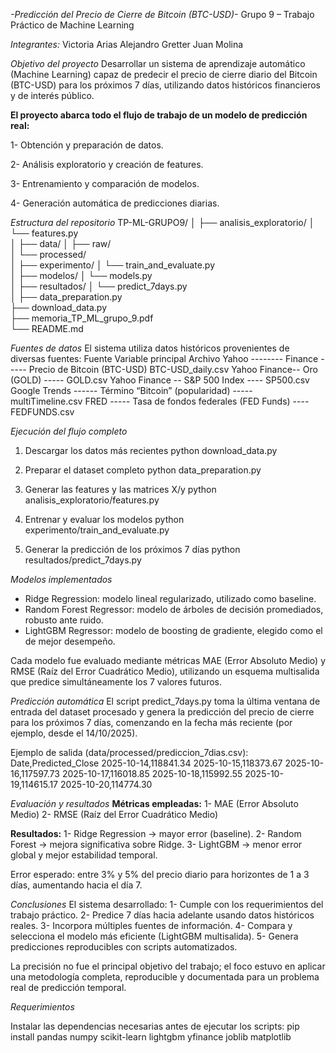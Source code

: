 *-Predicción del Precio de Cierre de Bitcoin (BTC-USD)-*
Grupo 9 – Trabajo Práctico de Machine Learning

*Integrantes:*
Victoria Arias
Alejandro Gretter
Juan Molina

*Objetivo del proyecto*
Desarrollar un sistema de aprendizaje automático (Machine Learning) capaz de predecir el precio de cierre diario del Bitcoin (BTC-USD) para los próximos 7 días, utilizando datos históricos financieros y de interés público.

**El proyecto abarca todo el flujo de trabajo de un modelo de predicción real:**

1- Obtención y preparación de datos.

2- Análisis exploratorio y creación de features.

3- Entrenamiento y comparación de modelos.

4- Generación automática de predicciones diarias.

*Estructura del repositorio*
TP-ML-GRUPO9/
│
├── analisis_exploratorio/
│   └── features.py             
│
├── data/
│   ├── raw/                     
│   └── processed/              
│
├── experimento/
│   └── train_and_evaluate.py    
│
├── modelos/
│   └── models.py               
│
├── resultados/
│   └── predict_7days.py       
│
├── data_preparation.py         
├── download_data.py             
├── memoria_TP_ML_grupo_9.pdf    
└── README.md

*Fuentes de datos*
El sistema utiliza datos históricos provenientes de diversas fuentes:
Fuente	     Variable principal	     Archivo
Yahoo -------- Finance	-----   Precio de Bitcoin (BTC-USD)	BTC-USD_daily.csv
Yahoo Finance--	Oro (GOLD) ----- GOLD.csv
Yahoo Finance -- S&P 500 Index ---- SP500.csv
Google Trends ------ Término “Bitcoin” (popularidad) ----- multiTimeline.csv
FRED ----- Tasa de fondos federales (FED Funds) ---- FEDFUNDS.csv

*Ejecución del flujo completo*
1. Descargar los datos más recientes
python download_data.py

2. Preparar el dataset completo
python data_preparation.py

3. Generar las features y las matrices X/y
python analisis_exploratorio/features.py

4. Entrenar y evaluar los modelos
python experimento/train_and_evaluate.py

5. Generar la predicción de los próximos 7 días
python resultados/predict_7days.py

*Modelos implementados*
* Ridge Regression: modelo lineal regularizado, utilizado como baseline.
* Random Forest Regressor: modelo de árboles de decisión promediados, robusto ante ruido.
* LightGBM Regressor: modelo de boosting de gradiente, elegido como el de mejor desempeño.

Cada modelo fue evaluado mediante métricas MAE (Error Absoluto Medio) y RMSE (Raíz del Error Cuadrático Medio), utilizando un esquema multisalida que predice simultáneamente los 7 valores futuros.

*Predicción automática*
El script predict_7days.py toma la última ventana de entrada del dataset procesado y genera la predicción del precio de cierre para los próximos 7 días, comenzando en la fecha más reciente (por ejemplo, desde el 14/10/2025).

Ejemplo de salida (data/processed/prediccion_7dias.csv):
Date,Predicted_Close
2025-10-14,118841.34
2025-10-15,118373.67
2025-10-16,117597.73
2025-10-17,116018.85
2025-10-18,115992.55
2025-10-19,114615.17
2025-10-20,114774.30

*Evaluación y resultados*
**Métricas empleadas:**
1- MAE (Error Absoluto Medio)
2- RMSE (Raíz del Error Cuadrático Medio)

**Resultados:**
1- Ridge Regression → mayor error (baseline).
2- Random Forest → mejora significativa sobre Ridge.
3- LightGBM → menor error global y mejor estabilidad temporal.

Error esperado: entre 3% y 5% del precio diario para horizontes de 1 a 3 días, aumentando hacia el día 7.

*Conclusiones*
El sistema desarrollado:
1- Cumple con los requerimientos del trabajo práctico.
2- Predice 7 días hacia adelante usando datos históricos reales.
3- Incorpora múltiples fuentes de información.
4- Compara y selecciona el modelo más eficiente (LightGBM multisalida).
5- Genera predicciones reproducibles con scripts automatizados.

La precisión no fue el principal objetivo del trabajo; el foco estuvo en aplicar una metodología completa, reproducible y documentada para un problema real de predicción temporal.

*Requerimientos*

Instalar las dependencias necesarias antes de ejecutar los scripts:
pip install pandas numpy scikit-learn lightgbm yfinance joblib matplotlib
